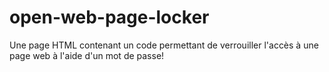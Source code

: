 # open-web-page-locker
Une page HTML contenant un code permettant de verrouiller l'accès à une page web à l'aide d'un mot de passe!
